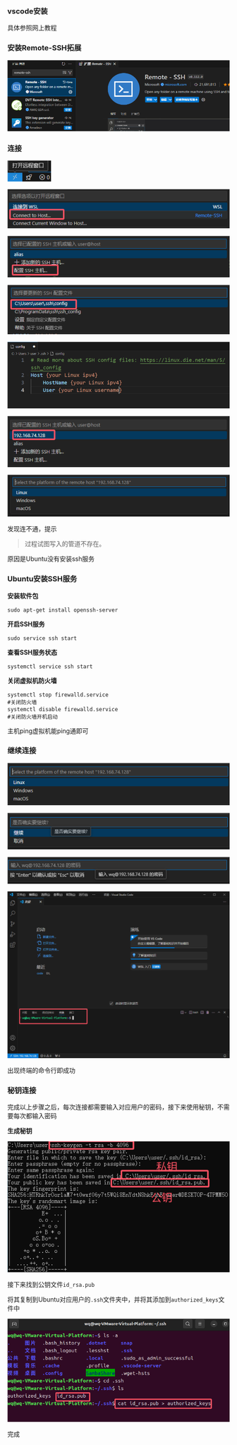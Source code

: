 ### vscode安装

具体参照网上教程

### 安装Remote-SSH拓展

![QQ_1721210471128](./vscode+remotessh+linux.assets/QQ_1721210471128.png)

### 连接

![QQ_1721210491475](./vscode+remotessh+linux.assets/QQ_1721210491475.png)

![QQ_1721210515609](./vscode+remotessh+linux.assets/QQ_1721210515609.png)

![QQ_1721210682225](./vscode+remotessh+linux.assets/QQ_1721210682225.png)

![QQ_1721210694942](./vscode+remotessh+linux.assets/QQ_1721210694942.png)

![QQ_1721210794143](./vscode+remotessh+linux.assets/QQ_1721210794143.png)

![QQ_1721210823325](./vscode+remotessh+linux.assets/QQ_1721210823325.png)

![QQ_1721210838426](./vscode+remotessh+linux.assets/QQ_1721210838426.png)

发现连不通，提示

> 过程试图写入的管道不存在。

原因是Ubuntu没有安装ssh服务

### Ubuntu安装SSH服务

**安装软件包**

```shell
sudo apt-get install openssh-server
```

**开启SSH服务**

```shell
sudo service ssh start
```

**查看SSH服务状态**

```shell
systemctl service ssh start
```

**关闭虚拟机防火墙**

```shell
systemctl stop firewalld.service
#关闭防火墙
systemctl disable firewalld.service 
#关闭防火墙开机启动
```

主机ping虚拟机能ping通即可

### 继续连接

![img](./vscode+remotessh+linux.assets/{C8061DE6-3BC6-4B21-8B19-DAF1315B8075})

![img](./vscode+remotessh+linux.assets/{19113387-D309-4BB7-AA68-4C224477256A})

![img](./vscode+remotessh+linux.assets/{9D4DBA85-A99C-4EF0-A71E-4B4CB00E98A0})

![img](./vscode+remotessh+linux.assets/{FACC14A2-44F0-406D-8B45-3ABB7E5C52CD})

出现终端的命令行即成功

### 秘钥连接

完成以上步骤之后，每次连接都需要输入对应用户的密码，接下来使用秘钥，不需要每次都输入密码

**生成秘钥**

![QQ_1721269209459](./vscode+remotessh+Ubuntu.assets/QQ_1721269209459.png)

接下来找到公钥文件`id_rsa.pub`

将其复制到Ubuntu对应用户的`.ssh`文件夹中，并将其添加到`authorized_keys`文件中

![QQ_1721269362342](./vscode+remotessh+Ubuntu.assets/QQ_1721269362342.png)

完成
